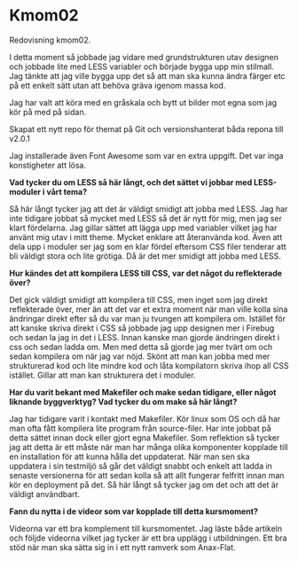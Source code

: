 Kmom02
===============================

Redovisning kmom02.

I detta moment så jobbade jag vidare med grundstrukturen utav designen och jobbade lite med LESS variabler och började bygga upp min stilmall. Jag tänkte att jag ville bygga upp det så att man ska kunna ändra färger etc på ett enkelt sätt utan att behöva gräva igenom massa kod.

Jag har valt att köra med en gråskala och bytt ut bilder mot egna som jag kör på med på sidan.

Skapat ett nytt repo för themat på Git och versionshanterat båda repona till v2.0.1

Jag installerade även Font Awesome som var en extra uppgift. Det var inga konstigheter att lösa.

**Vad tycker du om LESS så här långt, och det sättet vi jobbar med LESS-moduler i vårt tema?**

Så här långt tycker jag att det är väldigt smidigt att jobba med LESS. Jag har inte tidigare jobbat så mycket med LESS så det är nytt för mig, men jag ser klart fördelarna. Jag gillar sättet att lägga upp med variabler vilket jag har använt mig utav i mitt theme. Mycket enklare att återanvända kod. Även att dela upp i moduler ser jag som en klar fördel eftersom CSS filer tenderar att bli väldigt stora och lite grötiga. Då är det mer smidigt att jobba med LESS.

**Hur kändes det att kompilera LESS till CSS, var det något du reflekterade över?**

Det gick väldigt smidigt att kompilera till CSS, men inget som jag direkt reflekterade över, mer än att det var et extra moment när man ville kolla sina ändringar direkt efter så du var man ju tvungen att kompilera om. Istället för att kanske skriva direkt i CSS så jobbade jag upp designen mer i Firebug och sedan la jag in det i LESS. Innan kanske man gjorde ändringen direkt i css och sedan ladda om. Men med detta så gjorde jag mer tvärt om och sedan kompilera om när jag var nöjd. Skönt att man kan jobba med mer strukturerad kod och lite mindre kod och låta kompilatorn skriva ihop all CSS istället. Gillar att man kan strukturera det i moduler.

**Har du varit bekant med Makefiler och make sedan tidigare, eller något liknande byggverktyg? Vad tycker du om make så här långt?**

Jag har tidigare varit i kontakt med Makefiler. Kör linux som OS och då har man ofta fått kompilera lite program från source-filer. Har inte jobbat på detta sättet innan dock eller gjort egna Makefiler. Som reflektion så tycker jag att detta är ett måste när man har många olika komponenter kopplade till en installation för att kunna hålla det uppdaterat. När man sen ska uppdatera i sin testmiljö så  går det väldigt snabbt och enkelt att ladda in senaste versionerna för att sedan kolla så att allt fungerar felfritt innan man kör en deployment på det. Så här långt så tycker jag om det och att det är väldigt användbart.

**Fann du nytta i de videor som var kopplade till detta kursmoment?**

Videorna var ett bra komplement till kursmomentet. Jag läste både artikeln och följde videorna vilket jag tycker är ett bra upplägg i utbildningen. Ett bra stöd när man ska sätta sig in i ett nytt ramverk som Anax-Flat.
